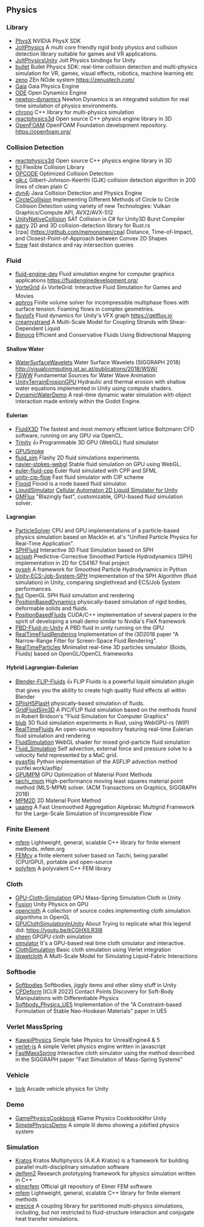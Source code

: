 ## Physics
### Library
* [PhysX](https://github.com/NVIDIA-Omniverse/PhysX) NVIDIA PhysX SDK
* [JoltPhysics](https://github.com/jrouwe/JoltPhysics) A multi core friendly rigid body physics and collision detection library suitable for games and VR applications.
* [JoltPhysicsUnity](https://github.com/seep/JoltPhysicsUnity) Jolt Physics bindings for Unity
* [bullet](https://github.com/bulletphysics/bullet3) Bullet Physics SDK: real-time collision detection and multi-physics simulation for VR, games, visual effects, robotics, machine learning etc
* [zeno](https://github.com/zenustech/zeno) ZEn NOde system https://zenustech.com/
* [Gaia](https://github.com/AnkaChan/Gaia) Gaia Physics Engine
* [ODE](https://www.ode.org/) Open Dynamics Engine
* [newton-dynamics](https://github.com/MADEAPPS/newton-dynamics/) Newton Dynamics is an integrated solution for real time simulation of physics environments.
* [chrono](https://github.com/projectchrono/chrono) C++ library for multi-physics simulation
* [reactphysics3d](https://github.com/DanielChappuis/reactphysics3d) Open source C++ physics engine library in 3D
* [OpenFOAM](https://github.com/OpenFOAM/OpenFOAM-dev) OpenFOAM Foundation development repository. https://openfoam.org/  

### Collision Detection
* [reactphysics3d](https://github.com/DanielChappuis/reactphysics3d) Open source C++ physics engine library in 3D
* [fcl](https://github.com/flexible-collision-library/fcl) Flexible Collision Library 
* [OPCODE](https://github.com/nitrocaster/OPCODE) Optimized Collision Detection
* [gjk.c](https://github.com/kroitor/gjk.c) Gilbert-Johnson-Keerthi (GJK) collision detection algorithm in 200 lines of clean plain C
* [dyn4j](https://github.com/wnbittle/dyn4j) Java Collision Detection and Physics Engine
* [CircleCollision](https://github.com/Erfan-Ahmadi/CircleCollision) Implementing Different Methods of Circle to Circle Collision Detection using variety of new Technologies: Vulkan Graphics/Compute API, AVX2/AVX-512
* [UnityNativeCollision](https://github.com/jeffvella/UnityNativeCollision) SAT Collision in C# for Unity3D Burst Compiler
* [parry](https://github.com/dimforge/parry) 2D and 3D collision-detection library for Rust.rs
* [cpa] (https://github.com/memononen/cpa) Distance, Time-of-Impact, and Closest-Point-of-Approach between Convex 2D Shapes
* [fcpw](https://github.com/rohan-sawhney/fcpw) fast distance and ray intersection queries

### Fluid
* [fluid-engine-dev](https://github.com/doyubkim/fluid-engine-dev)  Fluid simulation engine for computer graphics applications https://fluidenginedevelopment.org/
* [VorteGrid](https://github.com/mijagourlay/VorteGrid) :thumbsup:  VorteGrid: Interactive Fluid Simulation for Games and Movies
* [aphros](https://github.com/cselab/aphros) Finite volume solver for incompressible multiphase flows with surface tension. Foaming flows in complex geometries.
* [fluviofx](https://github.com/fluviofx/fluviofx) Fluid dynamics for Unity's VFX graph https://getfluv.io
* [creamystrand](https://github.com/nepluno/creamystrand) A Multi-Scale Model for Coupling Strands with Shear-Dependent Liquid
* [Bimocq](https://github.com/ziyinq/Bimocq) Efficient and Conservative Fluids Using Bidirectional Mapping

#### Shallow Water

* [WaterSurfaceWavelets](https://github.com/lecopivo/WaterSurfaceWavelets) Water Surface Wavelets (SIGGRAPH 2018) http://visualcomputing.ist.ac.at/publications/2018/WSW/
* [FSWW](https://github.com/schreckc/FSWW) Fundamental Sources for Water Wave Animation
* [UnityTerrainErosionGPU](https://github.com/bshishov/UnityTerrainErosionGPU) Hydraulic and thermal erosion with shallow water equations implemented in Unity using compute shaders.
* [DynamicWaterDemo](https://github.com/CaptainProton42/DynamicWaterDemo) A real-time dynamic water simulation with object interaction made entirely within the Godot Engine.

#### Eulerian
* [FluidX3D](https://github.com/ProjectPhysX/FluidX3D) The fastest and most memory efficient lattice Boltzmann CFD software, running on any GPU via OpenCL.
* [Trinity](https://github.com/portsmouth/Trinity) :thumbsup:  Programmable 3D GPU (WebGL) fluid simulator
* [GPUSmoke](https://github.com/michal1000w/GPUSmoke)
* [fluid_sim](https://github.com/Erkaman/fluid_sim) Flashy 2D fluid simulations experiments.
* [navier-stokes-webgl](https://github.com/piellardj/navier-stokes-webgl) Stable fluid simulation on GPU using WebGL.
* [euler-fluid-cpp](https://github.com/Driema/euler-fluid-cpp) Euler fluid simulated with CPP and SFML
* [unity-cip-flow](https://github.com/komietty/unity-cip-flow) Fast fluid simulator with CIP scheme
* [Flooid](https://github.com/CedricGuillemet/Flooid) Flooid is a node based fluid simulator.
* [LiquidSimulator](https://github.com/jongallant/LiquidSimulator)  [Cellular Automaton 2D Liquid Simulator for Unity](http://www.jgallant.com/2d-liquid-simulator-with-cellular-automaton-in-unity/)
* [GMFlux](https://github.com/Fanatrick/GMFlux) "Blazingly fast", customizable, GPU-based fluid simulation solver.

#### Lagrangian
* [ParticleSolver](https://github.com/ebirenbaum/ParticleSolver) CPU and GPU implementations of a particle-based physics simulation based on Macklin et. al's "Unified Particle Physics for Real-Time Application".
* [SPHFluid](https://github.com/MangoSister/SPHFluid) Interactive 3D Fluid Simulation based on SPH
* [pcisph](https://github.com/cerrno/pcisph) Predictive-Corrective Smoothed Particle Hydrodynamics (SPH) implementation in 2D for CS4167 final project
* [pysph](https://github.com/pypr/pysph) A framework for Smoothed Particle Hydrodynamics in Python
* [Unity-ECS-Job-System-SPH](https://github.com/leonardo-montes/Unity-ECS-Job-System-SPH) Implementation of the SPH Algorithm (fluid simulation) in Unity, comparing singlethread and ECS/Job System performances.
* [flut](https://github.com/pablode/flut) OpenGL SPH fluid simulation and rendering
* [PositionBasedDynamics](https://github.com/InteractiveComputerGraphics/PositionBasedDynamics) physically-based simulation of rigid bodies, deformable solids and fluids.
* [PositionBasedFluids](https://github.com/JAGJ10/PositionBasedFluids) CUDA/C++ implementation of several papers in the spirit of developing a small demo similar to Nvidia's FleX framework
* [PBD-Fluid-in-Unity](https://github.com/Scrawk/PBD-Fluid-in-Unity) A PBD fluid in unity running on the GPU
* [RealTimeFluidRendering](https://github.com/ttnghia/RealTimeFluidRendering) Implementation of the i3D2018 paper "A Narrow-Range Filter for Screen-Space Fluid Rendering".
* [RealTimeParticles](https://github.com/axoloto/RealTimeParticles) Minimalist real-time 3D particles simulator (Boids, Fluids) based on OpenGL/OpenCL frameworks

#### Hybrid Lagrangian-Eulerian
* [Blender-FLIP-Fluids](https://github.com/rlguy/Blender-FLIP-Fluids) :thumbsup:  FLIP Fluids is a powerful liquid simulation plugin that gives you the ability to create high quality fluid effects all within Blender
* [SPlisHSPlasH](https://github.com/InteractiveComputerGraphics/SPlisHSPlasH) physically-based simulation of fluids.
* [GridFluidSim3D](https://github.com/rlguy/GridFluidSim3D) A PIC/FLIP fluid simulation based on the methods found in Robert Bridson's "Fluid Simulation for Computer Graphics"
* [blub](https://github.com/Wumpf/blub) 3D fluid simulation experiments in Rust, using WebGPU-rs (WIP)
* [RealTimeFluids](https://github.com/IshanRanade/RealTimeFluids) An open-source repository featuring real-time Eulerian fluid simulation and rendering 
* [FluidSimulation](https://github.com/amandaghassaei/FluidSimulation) WebGL shader for mixed grid-particle fluid simulation
* [Fluid_Simulation](https://github.com/kbladin/Fluid_Simulation) Self advection, external force and pressure solve to a velocity field represented by a MaC grid.
* [pyasflip](https://github.com/nepluno/pyasflip) Python implementation of the ASFLIP advection method yunfei.work/asflip/
* [GPUMPM](https://github.com/kuiwuchn/GPUMPM) GPU Optimization of Material Point Methods
* [taichi_mpm](https://github.com/yuanming-hu/taichi_mpm) High-performance moving least squares material point method (MLS-MPM) solver. (ACM Transactions on Graphics, SIGGRAPH 2018)
* [MPM2D](https://github.com/Elias-Gu/MPM2D) 2D Material Point Method
* [uaamg](https://github.com/kaust-csg-uaamg/uaamg) A Fast Unsmoothed Aggregation Algebraic Multigrid Framework for the Large-Scale Simulation of Incompressible Flow

### Finite Element
* [mfem](https://github.com/mfem/mfem) Lightweight, general, scalable C++ library for finite element methods.  mfem.org  
* [FEMcy](https://github.com/mo-hanxuan/FEMcy) a finite element solver based on Taichi, being parallel (CPU/GPU), portable and open-source
* [polyfem](https://github.com/polyfem/polyfem) A polyvalent C++ FEM library

### Cloth
* [GPU-Cloth-Simulation](https://github.com/JUSTIVE/GPU-Cloth-Simulation)  GPU Mass-Spring Simulation Cloth in Unity
* [Fusion](https://github.com/Ninjajie/Fusion) Unity Physics on GPU
* [opencloth](https://github.com/mmmovania/opencloth) A collection of source codes implementing cloth simulation algorithms in OpenGL 
* [GPUClothSimulationInUnity](https://github.com/voxell-tech/GPUClothSimulationInUnity) About Trying to replicate what this legend did: https://youtu.be/kCGHXlLR3l8
* [sheen](https://github.com/sciecode/sheen) GPGPU cloth simulation
* [simulator](https://github.com/sutongkui/simulator) It's a GPU-based real time cloth simulator and interactive.
* [ClothSimulation](https://github.com/johnBuffer/ClothSimulation) Basic cloth simulation using Verlet integration
* [libwetcloth](https://github.com/nepluno/libwetcloth) A Multi-Scale Model for Simulating Liquid-Fabric Interactions
  
### Softbodie
* [Softbodies](https://github.com/Ideefixze/Softbodies) Softbodies, jiggly items and other slimy stuff in Unity
* [CPDeform](https://github.com/lester0866/CPDeform) [ICLR 2022] Contact Points Discovery for Soft-Body Manipulations with Differentiable Physics
* [Softbody_Physics_UE5](https://github.com/asaia/Softbody_Physics_UE5) Implementation of the "A Constraint-based Formulation of Stable Neo-Hookean Materials" paper in UE5

### Verlet MassSpring
* [KawaiiPhysics](https://github.com/pafuhana1213/KawaiiPhysics) Simple fake Physics for UnrealEngine4 & 5
* [verlet-js](https://github.com/subprotocol/verlet-js) A simple Verlet physics engine written in javascript
* [FastMassSpring](https://github.com/sam007961/FastMassSpring) Interactive cloth simulator using the method described in the SIGGRAPH paper "Fast Simulation of Mass-Spring Systems"

### Vehicle
* [tork](https://github.com/adrenak/tork) Arcade vehicle physics for Unity

### Demo
* [GamePhysicsCookbook](https://github.com/gszauer/GamePhysicsCookbook) 《Game Physics Cookbook》for Unity
* [SimplePhysicsDemo](https://github.com/LotteMakesStuff/SimplePhysicsDemo) A simple lil demo showing a jobified physics system

### Simulation 
* [Kratos](https://github.com/KratosMultiphysics/Kratos) Kratos Multiphysics (A.K.A Kratos) is a framework for building parallel multi-disciplinary simulation software
* [delfem2](https://github.com/nobuyuki83/delfem2) Research prototyping framework for physics simulation written in C++
* [elmerfem](https://github.com/elmercsc/elmerfem) Official git repository of Elmer FEM software
* [mfem](https://github.com/mfem/mfem) Lightweight, general, scalable C++ library for finite element methods
* [precice](https://github.com/precice/precice) A coupling library for partitioned multi-physics simulations, including, but not restricted to fluid-structure interaction and conjugate heat transfer simulations.
